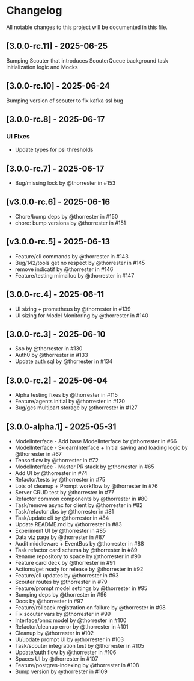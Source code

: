 # Changelog

All notable changes to this project will be documented in this file.

## [3.0.0-rc.11] - 2025-06-25

Bumping Scouter that introduces ScouterQueue background task initialization logic and Mocks

## [3.0.0-rc.10] - 2025-06-24

Bumping version of scouter to fix kafka ssl bug

## [3.0.0-rc.8] - 2025-06-17

### UI Fixes

- Update types for psi thresholds

## [3.0.0-rc.7] - 2025-06-17

- Bug/missing lock by @thorrester in #153

## [v3.0.0-rc.6] - 2025-06-16

- Chore/bump deps by @thorrester in #150
- chore: bump versions by @thorrester in #151

## [v3.0.0-rc.5] - 2025-06-13

- Feature/cli commands by @thorrester in #143
- Bug/142/tools get no respect by @thorrester in #145
- remove indicatif by @thorrester in #146
- Feature/testing mimalloc by @thorrester in #147

## [3.0.0-rc.4] - 2025-06-11

- UI sizing + prometheus by @thorrester in #139
- UI sizing for Model Monitoring by @thorrester in #140

## [3.0.0-rc.3] - 2025-06-10

- Sso by @thorrester in #130
- Auth0 by @thorrester in #133
- Update auth sql by @thorrester in #134

## [3.0.0-rc.2] - 2025-06-04

- Alpha testing fixes by @thorrester in #115
- Feature/agents initial by @thorrester in #120
- Bug/gcs multipart storage by @thorrester in #127


## [3.0.0-alpha.1] - 2025-05-31

- ModelInterface - Add base ModelInterface by @thorrester in #66
- ModelInterface - SklearnInterface + Initial saving and loading logic by @thorrester in #67
- Tensorflow by @thorrester in #72
- ModelInterface - Master PR stack by @thorrester in #65
- Add UI by @thorrester in #74
- Refactor/tests by @thorrester in #75
- Lots of cleanup + Prompt workflow by @thorrester in #76
- Server CRUD test by @thorrester in #77
- Refactor common components by @thorrester in #80
- Task/remove async for client by @thorrester in #82
- Task/refactor dbs by @thorrester in #81
- Task/update cli by @thorrester in #84
- Update README.md by @thorrester in #83
- Experiment UI by @thorrester in #85
- Data viz page by @thorrester in #87
- Audit middleware + EventBus by @thorrester in #88
- Task refactor card schema by @thorrester in #89
- Rename repository to space by @thorrester in #90
- Feature card deck by @thorrester in #91
- Actions/get ready for release by @thorrester in #92
- Feature/cli updates by @thorrester in #93
- Scouter routes by @thorrester in #79
- Feature/prompt model settings by @thorrester in #95
- Bumping deps by @thorrester in #96
- Docs by @thorrester in #97
- Feature/rollback registration on failure by @thorrester in #98
- Fix scouter vars by @thorrester in #99
- Interface/onnx model by @thorrester in #100
- Refactor/cleanup error by @thorrester in #101
- Cleanup by @thorrester in #102
- UI/update prompt UI by @thorrester in #103
- Task/scouter integration test by @thorrester in #105
- Update/auth flow by @thorrester in #106
- Spaces UI by @thorrester in #107
- Feature/postgres-indexing by @thorrester in #108
- Bump version by @thorrester in #109
